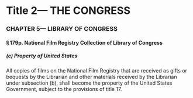 
# Title 2— THE CONGRESS
### CHAPTER 5— LIBRARY OF CONGRESS
#### § 179p. National Film Registry Collection of Library of Congress
##### (c) Property of United States

All copies of films on the National Film Registry that are received as gifts or bequests by the Librarian and other materials received by the Librarian under subsection (b), shall become the property of the United States Government, subject to the provisions of title 17.
